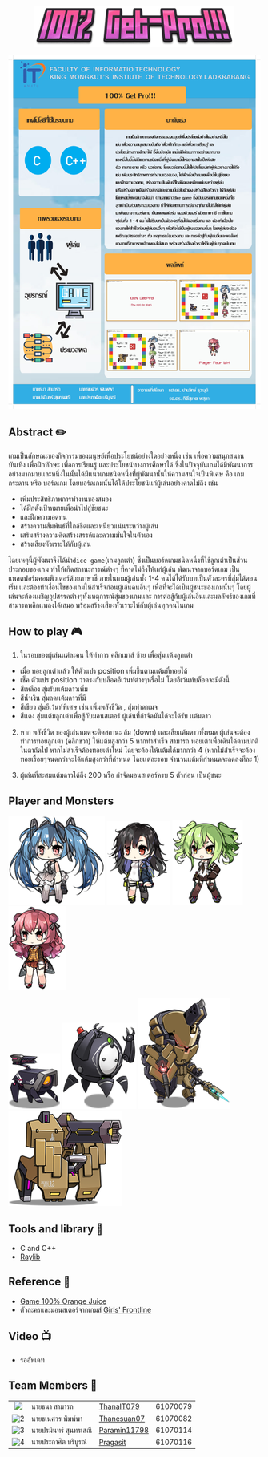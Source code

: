 <p align="center">
  <img width="400" src="image/100-Get-Pro.png">
</p>
<p align="center">
  <img width="600" src="Poster.jpg">
</p>

 ## Abstract :pencil2:
  	
เกมเป็นลักษณะของกิจกรรมของมนุษย์เพื่อประโยชน์อย่างใดอย่างหนึ่ง เช่น เพื่อความสนุกสนานบันเทิง เพื่อฝึกทักษะ เพื่อการเรียนรู้ 
และประโยชน์ทางการศึกษาได้ ซึ่งในปัจจุบันเกมได้มีพัฒนาการอย่างมากมายเเละหนึ่งในนั้นได้มีเเนวเกมชนิดหนึ่งที่่ผู้พัฒนานั้นให้ความสนใจเป็นพิเศษ 
คือ เกมกระดาน หรือ บอร์ดเกม โดยบอร์ดเกมนั้นได้ให้ประโยชน์เเก่ผู้เล่นอย่างคาดไม่ถึง เช่น 
- เพิ่มประสิทธิภาพการทำงานของสมอง
- ได้ฝึกตั้งเป้าหมายเพื่อนำไปสู่ชัยชนะ 
- และฝึกความอดทน 
- สร้างความสัมพันธ์ที่ใกล้ชิดและเหนียวแน่นระหว่างผู้เล่น 
- เสริมสร้างความคิดสร้างสรรค์และความมั่นใจในตัวเอง 
- สร้างเสียงหัวเราะให้กับผู้เล่น
	
โดยเหตุนี้ผู้พัฒนาจึงได้นำ`dice game`(เกมลูกเต๋า) ซึ่งเป็นบอร์ดเกมชนิดหนึ่งที่ใช้ลูกเต่าเป็นส่วนประกอบของเกม ทำให้เกิดสถานะการณ์ต่างๆ
ที่คาดไม่ถึงให้เเก่ผู้เล่น พัฒนาจากบอร์ดเกม เป็นแพลตฟอร์มคอมพิวเตอร์ด้วยภาษาซี ภายในเกมผู้เล่นทั้ง 1-4 คนได้ได้รับบทเป็นตัวละครที่สุ่มได้ตอนเริ่ม 
เเละต้องทำเงื่อนไขของเกมให้สำเร็จก่อนผู้เล่นคนอื่นๆ เพื่อที่จะได้เป็นผู้ชนะของเกมนั้นๆ โดยผู้เล่นจะต้องเผชิญอุปสรรคต่างๆทั้งเหตุการณ์สุ่มของเกมเเละ
การต่อสู้กับผู้เล่นอื่นเเละผลลัพธ์ของเกมที่สามารถพลิกเเพลงได้เสมอ พร้อมสร้างเสียงหัวเราะให้กับผู้เล่นทุกคนในเกม
	
	
## How to play :video_game:
1. ในรอบของผู้เล่นเเต่ละคน  ให้ทำการ คลิกเมาส์ ซ้าย เพื่อสุ่มเเต้มลูกเต๋า
- เมื่อ ทอยลูกเต๋าเเล้ว  ให้ตัวแปร position เพิ่มขึ้นตามเเต้มที่ทอยได้
- เช็ค ตัวแปร position ว่าตรงกับบล็อคอีเว้นท์ต่างๆหรื่อไม่
    โดยอีเว้นท์บล็อคจะมีดังนี้
- สีเหลือง สุ่มรับเเต้มดาวเพิ่ม
- สีน้ำเงิน สุ่มลดเเต้มดาวที่มี
- สีเขียว สุ่มอีเว้นท์พิเศษ เช่น เพิ่มพลังชีวิต , สุ่มทำดาเมจ
- สีเเดง สุ่มเเต้มลูกเต๋าเพื่อสู้กับมอนสเตอร์ ผู้เล่นที่กำจัดมันได้จะได้รับ เเต้มดาว
2. หาก พลังชีวิต ของผู้เล่นหมดจะติดสถานะ ล้ม (down) เเละเสียเเต้มดาวทั้งหมด
ผู้เล่นจะต้องทำการทอยลูกเต๋า (คลิกขวา) ให้เเต้มสูงกว่า 5 หากทำสำเร็จ  สามารถ ทอยเต๋าเพื่อเดินได้ตามปกติในตาถัดไป
หากไม่สำเร็จต้องทอยเต๋าใหม่ โดยจะต้องให้เเต้มได้มากกว่า 4 (หากไม่สำเร็จจะต้องทอยเรื่อยๆจนดกว่าจะได้แต้มสูงกว่าที่กำหนด 
โดยเเต่ละรอบ จำนวนเเต้มที่กำหนดจะลดลงทีละ 1)

3. ผู้เล่นที่สะสมเเต้มดาวได้ถึง 200 หรือ กำจัดมอนสเตอร์ครบ 5 ตัวก่อน เป็นผู้ชนะ
  
## Player and Monsters
![player_one](https://github.com/Paramin11798/Computer-Programming-Group-100-Get-Pro-/blob/master/image/player_one.png)
![player_two](https://github.com/Paramin11798/Computer-Programming-Group-100-Get-Pro-/blob/master/image/player_two.png)
![player_three](https://github.com/Paramin11798/Computer-Programming-Group-100-Get-Pro-/blob/master/image/player_three.png)
![player_four](https://github.com/Paramin11798/Computer-Programming-Group-100-Get-Pro-/blob/master/image/player_four.png)

![monster_one](https://github.com/Paramin11798/Computer-Programming-Group-100-Get-Pro-/blob/master/image/monster_one.png)
![monster_two](https://github.com/Paramin11798/Computer-Programming-Group-100-Get-Pro-/blob/master/image/monster_two.png)
![monster_three](https://github.com/Paramin11798/Computer-Programming-Group-100-Get-Pro-/blob/master/image/monster_three.png)
![monster_four](https://github.com/Paramin11798/Computer-Programming-Group-100-Get-Pro-/blob/master/image/monster_four.png)

## Tools and library :hammer:
- C and C++
- [Raylib](https://www.raylib.com/)

## Reference :memo:
- [Game 100% Orange Juice](https://store.steampowered.com/app/282800/100_Orange_Juice/?l=thai)
- ตัวละครและมอนสเตอร์จากเกมส์ [Girls' Frontline](https://www.gfwiki.com/wiki/Girls%27_Frontline_Wiki)

## Video :tv:
- รออัพเดท

## Team Members :raising_hand:
|||||
|:-:|--|---------------|---------|
|<img width="100" src="https://avatars1.githubusercontent.com/u/44795950?s=100&v=4">|นายธนา สามารถ|[ThanaIT079](https://github.com/ThanaIT079)|61070079|
|![2](https://avatars0.githubusercontent.com/u/43009126?s=100&v=4)|นายธเนศวร พิมพ์พา|[Thanesuan07](https://github.com/thanesuan07)|61070082|
|![3](https://avatars3.githubusercontent.com/u/41178266?s=100&v=4)|นายปรมินทร์ สุนทรเสณี|[Paramin11798](https://github.com/Paramin11798)|61070114|
|![4](https://avatars0.githubusercontent.com/u/32674358?s=100&v=4)|นายประกาศิต บริบูรณ์|[Pragasit](https://github.com/pragasit)|61070116|

